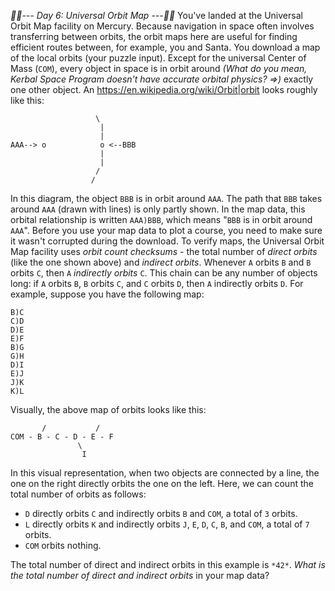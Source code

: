 *:calendar::calendar:--- Day 6: Universal Orbit Map ---:calendar::calendar:*
You've landed at the Universal Orbit Map facility on Mercury.  Because navigation in space often involves transferring between orbits, the orbit maps here are useful for finding efficient routes between, for example, you and Santa. You download a map of the local orbits (your puzzle input).
Except for the universal Center of Mass (`COM`), every object in space is in orbit around _(What do you mean, Kerbal Space Program doesn't have accurate orbital physics? =>)_ exactly one other object.  An <https://en.wikipedia.org/wiki/Orbit|orbit> looks roughly like this:
```                  \
                   \
                    |
                    |
AAA--> o            o <--BBB
                    |
                    |
                   /
                  /
```
In this diagram, the object `BBB` is in orbit around `AAA`. The path that `BBB` takes around `AAA` (drawn with lines) is only partly shown. In the map data, this orbital relationship is written `AAA)BBB`, which means "`BBB` is in orbit around `AAA`".
Before you use your map data to plot a course, you need to make sure it wasn't corrupted during the download.  To verify maps, the Universal Orbit Map facility uses *orbit count checksums* - the total number of *direct orbits* (like the one shown above) and *indirect orbits*.
Whenever `A` orbits `B` and `B` orbits `C`, then `A` *indirectly orbits* `C`.  This chain can be any number of objects long: if `A` orbits `B`, `B` orbits `C`, and `C` orbits `D`, then `A` indirectly orbits `D`. For example, suppose you have the following map:
```COM)B
B)C
C)D
D)E
E)F
B)G
G)H
D)I
E)J
J)K
K)L
```
Visually, the above map of orbits looks like this:
```        G - H       J - K - L
       /           /
COM - B - C - D - E - F
               \
                I
```
In this visual representation, when two objects are connected by a line, the one on the right directly orbits the one on the left.
Here, we can count the total number of orbits as follows:

- `D` directly orbits `C` and indirectly orbits `B` and `COM`, a total of `3` orbits.
- `L` directly orbits `K` and indirectly orbits `J`, `E`, `D`, `C`, `B`, and `COM`, a total of `7` orbits.
- `COM` orbits nothing.

The total number of direct and indirect orbits in this example is `*42*`.
*What is the total number of direct and indirect orbits* in your map data?
